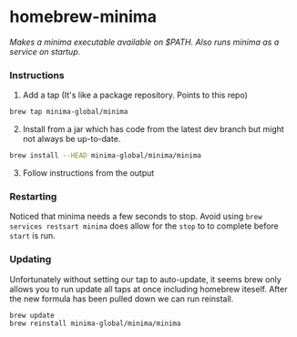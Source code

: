 # homebrew-minima

*Makes a minima executable available on $PATH. Also runs minima as a service on startup.*

### Instructions

1. Add a tap (It's like a package repository. Points to this repo)
```sh
brew tap minima-global/minima
```

2. Install from a jar which has code from the latest dev branch but might not always be up-to-date.
```sh
brew install --HEAD minima-global/minima/minima
```

3. Follow instructions from the output


### Restarting
Noticed that minima needs a few seconds to stop. Avoid using `brew services restsart minima` does allow for the `stop` to to complete before `start` is run.

### Updating
Unfortunately without setting our tap to auto-update, it seems brew only allows you to run update all taps at once including homebrew iteself. After the new formula has been pulled down we can run reinstall.
```sh
brew update
brew reinstall minima-global/minima/minima
```

